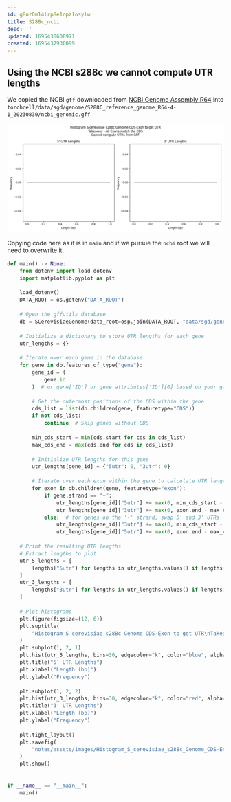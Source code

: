 ```yaml
---
id: g8uz0m14lrp8e1opzlosylw
title: S288c_ncbi
desc: ''
updated: 1695438608971
created: 1695437930099
---
```


## Using the NCBI s288c we cannot compute UTR lengths

We copied the NCBI `gff` downloaded from [NCBI Genome Assembly R64](https://www.ncbi.nlm.nih.gov/datasets/genome/GCF_000146045.2/) into `torchcell/data/sgd/genome/S288C_reference_genome_R64-4-1_20230830/ncbi_genomic.gff`

![](./assets/images/Histogram_S_cerevisiae_s288c_Genome_CDS-Exon_to_get_UTR_cannot_compute_UTRs_from_GFF.png)

Copying code here as it is in `main` and if we pursue the `ncbi` root we will need to overwrite it.

```python
def main() -> None:
    from dotenv import load_dotenv
    import matplotlib.pyplot as plt

    load_dotenv()
    DATA_ROOT = os.getenv("DATA_ROOT")

    # Open the gffutils database
    db = SCerevisiaeGenome(data_root=osp.join(DATA_ROOT, "data/sgd/genome")).db

    # Initialize a dictionary to store UTR lengths for each gene
    utr_lengths = {}

    # Iterate over each gene in the database
    for gene in db.features_of_type("gene"):
        gene_id = (
            gene.id
        )  # or gene['ID'] or gene.attributes['ID'][0] based on your gff file format

        # Get the outermost positions of the CDS within the gene
        cds_list = list(db.children(gene, featuretype="CDS"))
        if not cds_list:
            continue  # Skip genes without CDS

        min_cds_start = min(cds.start for cds in cds_list)
        max_cds_end = max(cds.end for cds in cds_list)

        # Initialize UTR lengths for this gene
        utr_lengths[gene_id] = {"5utr": 0, "3utr": 0}

        # Iterate over each exon within the gene to calculate UTR lengths
        for exon in db.children(gene, featuretype="exon"):
            if gene.strand == "+":
                utr_lengths[gene_id]["5utr"] += max(0, min_cds_start - exon.start)
                utr_lengths[gene_id]["3utr"] += max(0, exon.end - max_cds_end)
            else:  # for genes on the '-' strand, swap 5' and 3' UTRs
                utr_lengths[gene_id]["3utr"] += max(0, min_cds_start - exon.start)
                utr_lengths[gene_id]["5utr"] += max(0, exon.end - max_cds_end)

    # Print the resulting UTR lengths
    # Extract lengths to plot
    utr_5_lengths = [
        lengths["5utr"] for lengths in utr_lengths.values() if lengths["5utr"] > 0
    ]
    utr_3_lengths = [
        lengths["3utr"] for lengths in utr_lengths.values() if lengths["3utr"] > 0
    ]

    # Plot histograms
    plt.figure(figsize=(12, 6))
    plt.suptitle(
        "Histogram S cerevisiae s288c Genome CDS-Exon to get UTR\nTakeaway - All Exons match the CDS\nCannot compute UTRs from GFF"
    )
    plt.subplot(1, 2, 1)
    plt.hist(utr_5_lengths, bins=30, edgecolor="k", color="blue", alpha=0.7)
    plt.title("5' UTR Lengths")
    plt.xlabel("Length (bp)")
    plt.ylabel("Frequency")

    plt.subplot(1, 2, 2)
    plt.hist(utr_3_lengths, bins=30, edgecolor="k", color="red", alpha=0.7)
    plt.title("3' UTR Lengths")
    plt.xlabel("Length (bp)")
    plt.ylabel("Frequency")

    plt.tight_layout()
    plt.savefig(
        "notes/assets/images/Histogram_S_cerevisiae_s288c_Genome_CDS-Exon_to_get_UTR_cannot_compute_UTRs_from_GFF.png"
    )
    plt.show()


if __name__ == "__main__":
    main()
```
